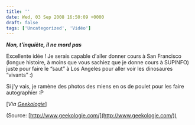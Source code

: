 ```yaml
---
title: ''
date: Wed, 03 Sep 2008 16:50:09 +0000
draft: false
tags: ['Uncategorized', 'Vidéo']
---
```


_**Non, t'inquiète, il ne mord pas**_

Excellente idée ! Je serais capable d'aller donner cours à San Francisco (longue histoire, à moins que vous sachiez que je donne cours à SUPINFO) juste pour faire le “saut” à Los Angeles pour aller voir les dinosaures “vivants” :)

Si j'y vais, je ramène des photos des miens en os de poulet pour les faire autographier :P

\[_Via [Geekologie](http://www.geekologie.com/2008/09/fun_child_eating_dinosaurs_at.php)_\]

(Source: [http://www.geekologie.com/](http://www.geekologie.com/))